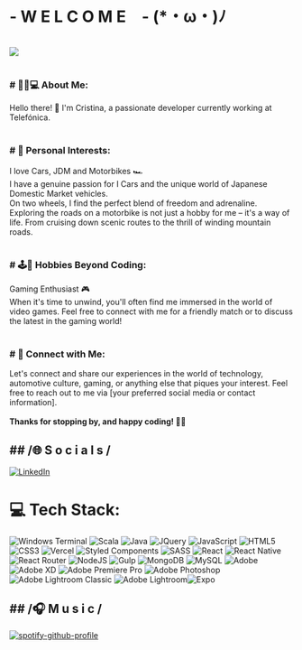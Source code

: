 <h1 align= "left"><b> - W E L C O M E　- (*・ω・)ﾉ</b></h1>
<br>
<div align="left">
    <img src="https://media0.giphy.com/media/v1.Y2lkPTc5MGI3NjExM2RkNzgxMDc5MDljNjY2YzY1MTU5MGZlNTE5NDBjNzU5ZGY5MzMyZCZjdD1n/KxbHmvL3MGcctzlfdX/giphy.gif">
</div>
<br>
<h3 align= "left"># 🙋‍♀️​💻​ About Me:</h3>
Hello there! 👋 I'm Cristina, a passionate developer currently working at Telefónica.<br><br>
<h3 align= "left"># 💫 Personal Interests:</h3>
I love Cars, JDM and Motorbikes 🏎️<br>I have a genuine passion for I Cars and the unique world of Japanese Domestic Market vehicles.<br>On two wheels, I find the perfect blend of freedom and adrenaline. Exploring the roads on a motorbike is not just a hobby for me – it's a way of life. From cruising down scenic routes to the thrill of winding mountain roads.<br><br>
<h3 align= "left"># 🕹️​🚗​ Hobbies Beyond Coding:</h3>
Gaming Enthusiast 🎮<br>When it's time to unwind, you'll often find me immersed in the world of video games. Feel free to connect with me for a friendly match or to discuss the latest in the gaming world!<br><br>
<h3 align= "left"># 🔗 Connect with Me:</h3>
Let's connect and share our experiences in the world of technology, automotive culture, gaming, or anything else that piques your interest. Feel free to reach out to me via [your preferred social media or contact information].<br><br>
<b>Thanks for stopping by, and happy coding! 🚀✨</b>

<h2 align= "left"><b> ## /🌐 S o c i a l s /</b></h2>

[![LinkedIn](https://img.shields.io/badge/LinkedIn-0077B5?style=for-the-badge&logo=linkedin&logoColor=white)](https://linkedin.com/in/cristinadeveloper) 

# 💻 Tech Stack:
![Windows Terminal](https://img.shields.io/badge/Windows%20Terminal-%234D4D4D.svg?style=for-the-badge&logo=windows-terminal&logoColor=white) ![Scala](https://img.shields.io/badge/scala-%23DC322F.svg?style=for-the-badge&logo=scala&logoColor=white) ![Java](https://img.shields.io/badge/java-%23ED8B00.svg?style=for-the-badge&logo=openjdk&logoColor=white) ![JQuery](https://img.shields.io/badge/jQuery-0769AD?style=for-the-badge&logo=jquery&logoColor=white) ![JavaScript](https://img.shields.io/badge/javascript-%23323330.svg?style=for-the-badge&logo=javascript&logoColor=%23F7DF1E) ![HTML5](https://img.shields.io/badge/html5-%23E34F26.svg?style=for-the-badge&logo=html5&logoColor=white) ![CSS3](https://img.shields.io/badge/css3-%231572B6.svg?style=for-the-badge&logo=css3&logoColor=white) ![Vercel](https://img.shields.io/badge/vercel-%23000000.svg?style=for-the-badge&logo=vercel&logoColor=white) ![Styled Components](https://img.shields.io/badge/styled--components-DB7093?style=for-the-badge&logo=styled-components&logoColor=white) ![SASS](https://img.shields.io/badge/SASS-hotpink.svg?style=for-the-badge&logo=SASS&logoColor=white) ![React](https://img.shields.io/badge/react-%2320232a.svg?style=for-the-badge&logo=react&logoColor=%2361DAFB) ![React Native](https://img.shields.io/badge/react_native-%2320232a.svg?style=for-the-badge&logo=react&logoColor=%2361DAFB) ![React Router](https://img.shields.io/badge/React_Router-CA4245?style=for-the-badge&logo=react-router&logoColor=white) ![NodeJS](https://img.shields.io/badge/node.js-6DA55F?style=for-the-badge&logo=node.js&logoColor=white) ![Gulp](https://img.shields.io/badge/GULP-%23CF4647.svg?style=for-the-badge&logo=gulp&logoColor=white) ![MongoDB](https://img.shields.io/badge/MongoDB-%234ea94b.svg?style=for-the-badge&logo=mongodb&logoColor=white) ![MySQL](https://img.shields.io/badge/mysql-%2300000f.svg?style=for-the-badge&logo=mysql&logoColor=white) ![Adobe](https://img.shields.io/badge/adobe-%23FF0000.svg?style=for-the-badge&logo=adobe&logoColor=white) ![Adobe XD](https://img.shields.io/badge/Adobe%20XD-470137?style=for-the-badge&logo=Adobe%20XD&logoColor=#FF61F6) ![Adobe Premiere Pro](https://img.shields.io/badge/Adobe%20Premiere%20Pro-9999FF.svg?style=for-the-badge&logo=Adobe%20Premiere%20Pro&logoColor=white) ![Adobe Photoshop](https://img.shields.io/badge/adobe%20photoshop-%2331A8FF.svg?style=for-the-badge&logo=adobe%20photoshop&logoColor=white) ![Adobe Lightroom Classic](https://img.shields.io/badge/Adobe%20Lightroom%20Classic-31A8FF.svg?style=for-the-badge&logo=Adobe%20Lightroom%20Classic&logoColor=white) ![Adobe Lightroom](https://img.shields.io/badge/Adobe%20Lightroom-31A8FF.svg?style=for-the-badge&logo=Adobe%20Lightroom&logoColor=white)![Expo](https://img.shields.io/badge/Expo-1B1F23?style=for-the-badge&logo=expo&logoColor=white)

<h2 align= "left"><b> ## /🎧​ M u s i c /</b></h2>

[![spotify-github-profile](https://spotify-github-profile.vercel.app/api/view?uid=nagisekai&cover_image=true&theme=default&show_offline=false&background_color=121212&interchange=false&bar_color=9633cc&bar_color_cover=false)](https://github.com/kittinan/spotify-github-profile)

